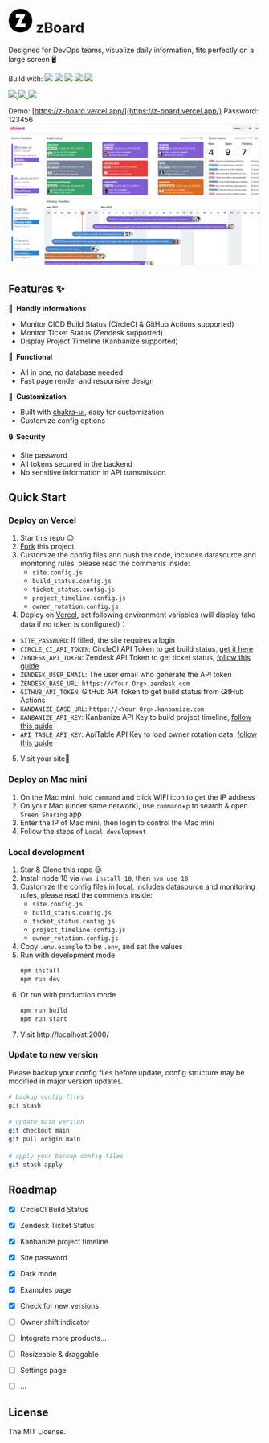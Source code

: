 <h1><img src="https://raw.githubusercontent.com/Cyronlee/zBoard/main/public/favicon.ico" width="48" height="48"> zBoard</h1>

Designed for DevOps teams, visualize daily information, fits perfectly on a large screen 🖥️

Build with: 
![](https://img.shields.io/badge/Next.js-000000?style=flat-square&logo=nextdotjs&logoColor=white)
![](https://img.shields.io/badge/React-377DA0?style=flat-square&logo=react&logoColor=white)
![](https://img.shields.io/badge/Chakra_UI-319795?style=flat-square&logo=chakraui&logoColor=white)
![](https://img.shields.io/badge/TypeScript-3178C6?style=flat-square&logo=typescript&logoColor=white)
![](https://img.shields.io/badge/Vercel-000000?style=flat-square&logo=vercel&logoColor=white)

<p>
  <a aria-label="GitHub package.json version" href="https://github.com/Cyronlee/zBoard/releases" title="GitHub package.json version">
    <img src="https://img.shields.io/github/package-json/v/cyronlee/zboard?style=for-the-badge">
  </a>
  <a aria-label="GitHub commit activity" href="https://github.com/Cyronlee/zBoard/commits/main" title="GitHub commit activity">
    <img src="https://img.shields.io/github/commit-activity/m/Cyronlee/zBoard?style=for-the-badge">
  </a>
  <a aria-label="Build status" href="#" title="Build status">
    <img src="https://img.shields.io/github/deployments/Cyronlee/zBoard/Production?logo=Vercel&style=for-the-badge">
  </a>
</p>

Demo: [https://z-board.vercel.app/](https://z-board.vercel.app/) Password: 123456
![](https://github.com/Cyronlee/zBoard/blob/main/docs/screenshots/dashboard.jpg?raw=true")

## Features ✨

**🚀 &nbsp;Handly informations**

- Monitor CICD Build Status (CircleCI & GitHub Actions supported)
- Monitor Ticket Status (Zendesk supported)
- Display Project Timeline (Kanbanize supported)

**🚙 &nbsp;Functional**

- All in one, no database needed
- Fast page render and responsive design

**🎨 &nbsp;Customization**

- Built with [chakra-ui](https://chakra-ui.com/getting-started), easy for customization
- Customize config options

**🔒 &nbsp;Security**

- Site password
- All tokens secured in the backend
- No sensitive information in API transmission


## Quick Start

### Deploy on Vercel

1. Star this repo 😉
2. [Fork](https://github.com/Cyronlee/zBoard/fork) this project
3. Customize the config files and push the code, includes datasource and monitoring rules, please read the comments inside:
   - `site.config.js`
   - `build_status.config.js`
   - `ticket_status.config.js`
   - `project_timeline.config.js`
   - `owner_rotation.config.js`
4. Deploy on [Vercel](https://vercel.com), set following environment variables (will display fake data if no token is configured)：
  - `SITE_PASSWORD`: If filled, the site requires a login
  - `CIRCLE_CI_API_TOKEN`: CircleCI API Token to get build status, [get it here](https://app.circleci.com/settings/user/tokens)
  - `ZENDESK_API_TOKEN`: Zendesk API Token to get ticket status, [follow this guide](https://support.zendesk.com/hc/en-us/articles/4408889192858-Generating-a-new-API-token)
  - `ZENDESK_USER_EMAIL`: The user email who generate the API token
  - `ZENDESK_BASE_URL`: `https://<Your Org>.zendesk.com`
  - `GITHUB_API_TOKEN`: GitHub API Token to get build status from GitHub Actions
  - `KANBANIZE_BASE_URL`: `https://<Your Org>.kanbanize.com`
  - `KANBANIZE_API_KEY`: Kanbanize API Key to build project timeline, [follow this guide](https://kanbanize.com/api)
  - `API_TABLE_API_KEY`: ApiTable API Key to load owner rotation data, [follow this guide](https://developers.apitable.com/api/quick-start#step-1-get-api-token)
5. Visit your site🎉

### Deploy on Mac mini

1. On the Mac mini, hold `command` and click WIFI icon to get the IP address
2. On your Mac (under same network), use `command`+`p` to search & open `Sreen Sharing` app
3. Enter the IP of Mac mini, then login to control the Mac mini
4. Follow the steps of `Local development`


### Local development

1. Star & Clone this repo 😉
2. Install node 18 via `nvm install 18`, then `nvm use 18`
3. Customize the config files in local, includes datasource and monitoring rules, please read the comments inside:
   - `site.config.js`
   - `build_status.config.js`
   - `ticket_status.config.js`
   - `project_timeline.config.js`
   - `owner_rotation.config.js`
4. Copy `.env.example` to be `.env`, and set the values
5. Run with development mode
   ```bash
   npm install
   npm run dev
   ```
6. Or run with production mode
   ```bash
   npm run build
   npm run start
   ```
7. Visit http://localhost:2000/

### Update to new version

Please backup your config files before update, config structure may be modified in major version updates.

```bash
# backup config files
git stash

# update main version
git checkout main
git pull origin main

# apply your backup config files
git stash apply
```

## Roadmap

- [x] CircleCI Build Status
- [x] Zendesk Ticket Status
- [x] Kanbanize project timeline
- [x] Site password
- [x] Dark mode
- [x] Examples page
- [x] Check for new versions
- [ ] Owner shift indicator
- [ ] Integrate more products...
- [ ] Resizeable & draggable
- [ ] Settings page
- [ ] ...


## License

The MIT License.
